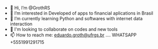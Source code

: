- 👋 Hi, I’m @GrothRS
- 👀 I’m interested in Developed of apps to financial aplications in Brasil
- 🌱 I’m currently learning Python and softwares with internet data interaction
- 💞️ I'm looking to collaborate on codes and new tools 
- 📫 How to reach me: eduardo.groth@ufrgs.br .... WHATSAPP +5551991291715

<!---
GrothRS/GrothRS is a ✨ special ✨ repository because its `README.md` (this file) appears on your GitHub profile.
You can click the Preview link to take a look at your changes.
--->

